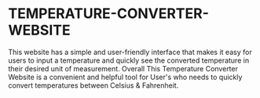 # TEMPERATURE-CONVERTER-WEBSITE
This website has a simple and user-friendly interface that makes it easy for users to input a temperature and quickly see the converted temperature in their desired unit of measurement. Overall This Temperature Converter Website is a convenient and helpful tool for User's who needs to quickly convert temperatures between Celsius &amp; Fahrenheit.
